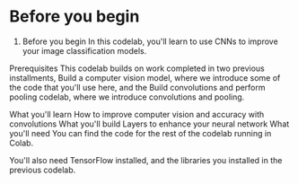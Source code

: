 # Before you begin

1. Before you begin
In this codelab, you'll learn to use CNNs to improve your image classification models.

Prerequisites
This codelab builds on work completed in two previous installments, Build a computer vision model, where we introduce some of the code that you'll use here, and the Build convolutions and perform pooling codelab, where we introduce convolutions and pooling.

What you'll learn
How to improve computer vision and accuracy with convolutions
What you'll build
Layers to enhance your neural network
What you'll need
You can find the code for the rest of the codelab running in Colab.

You'll also need TensorFlow installed, and the libraries you installed in the previous codelab.
